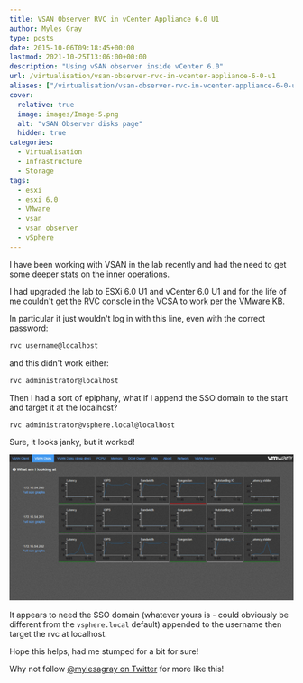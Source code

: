 ```yaml
---
title: VSAN Observer RVC in vCenter Appliance 6.0 U1
author: Myles Gray
type: posts
date: 2015-10-06T09:18:45+00:00
lastmod: 2021-10-25T13:06:00+00:00
description: "Using vSAN observer inside vCenter 6.0"
url: /virtualisation/vsan-observer-rvc-in-vcenter-appliance-6-0-u1
aliases: ["/virtualisation/vsan-observer-rvc-in-vcenter-appliance-6-0-u1", "/virtualisation/vsan-observer-rvc-in-vcenter-appliance-6-0-u1/amp", "/security/vsan-observer-rvc-in-vcenter-appliance-6-0-u1", "/security/vsan-observer-rvc-in-vcenter-appliance-6-0-u1/amp"]
cover:
  relative: true
  image: images/Image-5.png
  alt: "vSAN Observer disks page"
  hidden: true
categories:
  - Virtualisation
  - Infrastructure
  - Storage
tags:
  - esxi
  - esxi 6.0
  - VMware
  - vsan
  - vsan observer
  - vSphere
---
```


I have been working with VSAN in the lab recently and had the need to get some deeper stats on the inner operations.

I had upgraded the lab to ESXi 6.0 U1 and vCenter 6.0 U1 and for the life of me couldn't get the RVC console in the VCSA to work per the [VMware KB][1].

In particular it just wouldn't log in with this line, even with the correct password:

```sh
rvc username@localhost
```

and this didn't work either:

```sh
rvc administrator@localhost
```

Then I had a sort of epiphany, what if I append the SSO domain to the start and target it at the localhost?

```sh
rvc administrator@vsphere.local@localhost
```

Sure, it looks janky, but it worked!

![VSAN Observer vSphere 6.0 U1][2] 

It appears to need the SSO domain (whatever yours is - could obviously be different from the `vsphere.local` default) appended to the username then target the rvc at localhost.

Hope this helps, had me stumped for a bit for sure!

Why not follow [@mylesagray on Twitter][3] for more like this!

 [1]: http://kb.vmware.com/selfservice/microsites/search.do?language=en_US&cmd=displayKC&externalId=2064240
 [2]: images/Image-5.png
 [3]: https://twitter.com/mylesagray